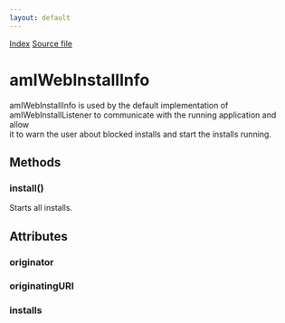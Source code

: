 ```yaml
---
layout: default
---
```

<div id='links'><a href="../index.html">Index</a>
<a href="http://dxr.mozilla.org/mozilla-central/source/toolkit/mozapps/extensions/amIWebInstallListener.idl">Source file</a>
</div>

# amIWebInstallInfo #
  
amIWebInstallInfo is used by the default implementation of  
amIWebInstallListener to communicate with the running application and allow  
it to warn the user about blocked installs and start the installs running.  
  

## Methods ##

### install() ###
  
Starts all installs.  
  

## Attributes ##

### originator ###

### originatingURI ###

### installs ###
